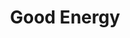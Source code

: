 ---
title: Good Energy
url: 'https://www.goodenergy.co.uk/'
countries:
  - gb
categories:
  - f9b2c5ee-8da3-446b-b865-0d716debed30
description: >-
  One of the few energy suppliers in the UK to generate renewable power from
  their own wind and solar farms, and buy renewable power from small independent
  renewable generators. From local farmers and community energy schemes to
  sustainable businesses that generate their own power and sell them the excess.
  A true renewable supplier, not just coal power + offset credits.
image: null
blueprint: action

---